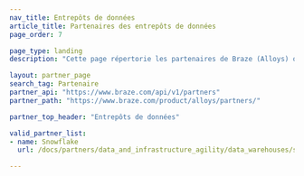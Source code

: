 ```yaml
---
nav_title: Entrepôts de données
article_title: Partenaires des entrepôts de données
page_order: 7

page_type: landing
description: "Cette page répertorie les partenaires de Braze (Alloys) qui vous aident à utiliser les données issues de vos campagnes de communication."

layout: partner_page
search_tag: Partenaire
partner_api: "https://www.braze.com/api/v1/partners"
partner_path: "https://www.braze.com/product/alloys/partners/"

partner_top_header: "Entrepôts de données"

valid_partner_list:
- name: Snowflake
  url: /docs/partners/data_and_infrastructure_agility/data_warehouses/snowflake/

---
```

